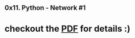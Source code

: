 ## 0x11. Python - Network #1

# checkout the [PDF](./Project_0x11.Python-Network#1_ALXAfricaIntranet.pdf) for details :)
